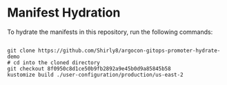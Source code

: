 
# Manifest Hydration

To hydrate the manifests in this repository, run the following commands:

```shell

git clone https://github.com/Shirly8/argocon-gitops-promoter-hydrate-demo
# cd into the cloned directory
git checkout 8f0950c8d1ce50b9fb2892a9e45b0d9a85845b58
kustomize build ./user-configuration/production/us-east-2
```